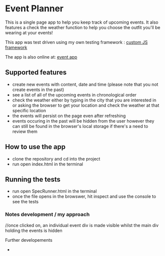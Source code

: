 # Event Planner

This is a single page app to help you keep track of upcoming events. It also features a check the weather function to help you choose the outfit you'll be wearing at your events! 

This app was test driven using my own testing framework : [custom JS framework](https://github.com/AlinaGoaga/JS_testing_framework) 

The app is also online at: [event app](alinas_event_app.surge.sh)

## Supported features

- create new events with content, date and time (please note that you not create events in the past)
- see a list of all of the upcoming events in chronological order
- check the weather either by typing in the city that you are interested in or asking the browser to get your location and check the weather at that specific location 
- the events will persist on the page even after refreshing
- events occuring in the past will be hidden from the user however they can still be found in the browser's local storage if there's a need to review them

## How to use the app

- clone the repository and cd into the project
- run open index.html in the terminal 

## Running the tests

- run open SpecRunner.html in the terminal
- once the file opens in the browswer, hit inspect and use the console to see the tests


### Notes development / my approach

  //once clicked on, an individual event div is made visible whilst the main div holding the events is hidden


Further developements 

- 
